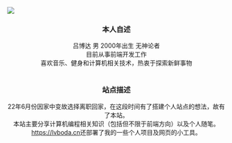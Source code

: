 ![](/img/about-me.jpg)

<center><h3>本人自述</h3></center>

<center>
    吕博达 男 2000年出生 无神论者
</center>
<center>
    目前从事前端开发工作
</center>
<center>
    喜欢音乐、健身和计算机相关技术，热衷于探索新鲜事物
</center>
</br>

<center><h3>站点描述</h3></center>

<center>
    22年6月份因家中变故选择离职回家，在这段时间有了搭建个人站点的想法，故有了本站。
</center>
<center>
    本站主要分享计算机编程相关知识（包括但不限于前端方向）以及个人随笔。
</center>
<center>
    <a href="https://lvboda.cn">https://lvboda.cn</a>还部署了我的一些个人项目及网页的小工具。
</center>
